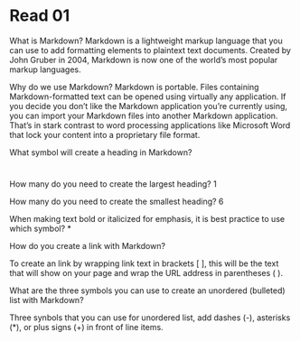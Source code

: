 # Read 01

What is Markdown?
Markdown is a lightweight markup language that you can use to add formatting elements to plaintext text documents. Created by John Gruber in 2004, Markdown is now one of the world’s most popular markup languages.

Why do we use Markdown?
Markdown is portable. Files containing Markdown-formatted text can be opened using virtually any application. If you decide you don’t like the Markdown application you’re currently using, you can import your Markdown files into another Markdown application. That’s in stark contrast to word processing applications like Microsoft Word that lock your content into a proprietary file format.

What symbol will create a heading in Markdown?
#
How many do you need to create the largest heading?
1

How many do you need to create the smallest heading?
6

When making text bold or italicized for emphasis, it is best practice to use which symbol?
*

How do you create a link with Markdown?

To create an link by wrapping link text in brackets [ ], this will be the text that will show on your page and  wrap the URL address in parentheses ( ).

What are the three symbols you can use to create an unordered (bulleted) list with Markdown?

Three synbols that you can use for unordered list, add dashes (-), asterisks (*), or plus signs (+) in front of line items.
